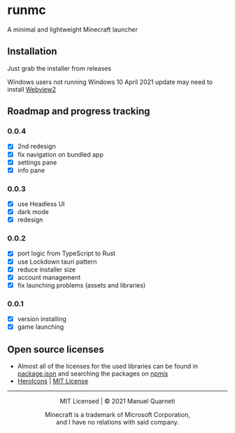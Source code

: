 # runmc

A minimal and lightweight Minecraft launcher

## Installation

Just grab the installer from releases

Windows users not running Windows 10 April 2021 update may need to install [Webview2](https://go.microsoft.com/fwlink/p/?LinkId=2124703)

## Roadmap and progress tracking

### 0.0.4
- [x] 2nd redesign
- [x] fix navigation on bundled app
- [x] settings pane
- [x] info pane

### 0.0.3
- [x] use Headless UI
- [x] dark mode
- [x] redesign

### 0.0.2

- [x] port logic from TypeScript to Rust
- [x] use Lockdown tauri pattern
- [x] reduce installer size
- [x] account management
- [x] fix launching problems (assets and libraries)

### 0.0.1

- [x] version installing
- [x] game launching

## Open source licenses

* Almost all of the licenses for the used libraries can be found in [package.json](https://raw.githubusercontent.com/mq1/runmc/main/package.json) and searching the packages on [npmjs](https://www.npmjs.com/)
* [HeroIcons](https://heroicons.com/) | [MIT License](https://raw.githubusercontent.com/tailwindlabs/heroicons/master/LICENSE)

---

<center>
MIT Licensed | © 2021 Manuel Quarneti

Minecraft is a trademark of Microsoft Corporation,<br>and I have no relations with said company.
</center>
